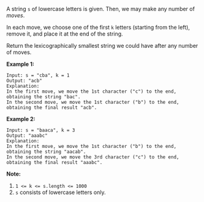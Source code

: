 A string `s` of lowercase letters is given.  Then, we may make any number of
_moves_.

In each move, we choose one of the first `k` letters (starting from the left),
remove it, and place it at the end of the string.

Return the lexicographically smallest string we could have after any number of
moves.



**Example 1:**

    
    
    Input: s = "cba", k = 1
    Output: "acb"
    Explanation:
    In the first move, we move the 1st character ("c") to the end, obtaining the string "bac".
    In the second move, we move the 1st character ("b") to the end, obtaining the final result "acb".
    

**Example 2:**

    
    
    Input: s = "baaca", k = 3
    Output: "aaabc"
    Explanation:
    In the first move, we move the 1st character ("b") to the end, obtaining the string "aacab".
    In the second move, we move the 3rd character ("c") to the end, obtaining the final result "aaabc".
    



**Note:**

  1. `1 <= k <= s.length <= 1000`
  2. `s` consists of lowercase letters only.

